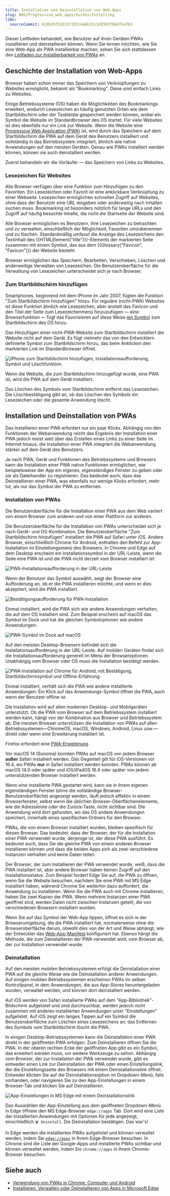 ```yaml
---
title: Installation und Deinstallation von Web-Apps
slug: Web/Progressive_web_apps/Guides/Installing
l10n:
  sourceCommit: 628b29f53d15f203c4a6b33c1d0303f864f6af63
---
```


Dieser Leitfaden behandelt, wie Benutzer auf ihren Geräten PWAs installieren und deinstallieren können. Wenn Sie lernen möchten, wie Sie eine Web-App als PWA installierbar machen, sehen Sie sich stattdessen den [Leitfaden zur Installierbarkeit von PWAs](/de/docs/Web/Progressive_web_apps/Guides/Making_PWAs_installable) an.

## Geschichte der Installation von Web-Apps

Browser haben schon immer das Speichern von Verknüpfungen zu Websites ermöglicht, bekannt als "Bookmarking". Diese sind einfach Links zu Websites.

Einige Betriebssysteme (OS) haben die Möglichkeiten des Bookmarkings erweitert, wodurch Lesezeichen an häufig genutzten Orten wie dem Startbildschirm oder der Taskleiste gespeichert werden können, wobei ein Symbol die Website im Standardbrowser des OS startet. Für viele Websites ist dies ebenfalls nur ein Link zur Website. Wenn die Website eine [Progressive Web Application (PWA)](/de/docs/Web/Progressive_web_apps) ist, wird durch das Speichern auf dem Startbildschirm die PWA auf dem Gerät des Benutzers installiert und vollständig in das Betriebssystem integriert, ähnlich wie native Anwendungen auf den meisten Geräten. Genau wie PWAs installiert werden können, können sie auch deinstalliert werden.

Zuerst behandeln wir die Vorläufer — das Speichern von Links zu Websites.

### Lesezeichen für Websites

Alle Browser verfügen über eine Funktion zum Hinzufügen zu den Favoriten. Ein Lesezeichen oder Favorit ist eine anklickbare Verknüpfung zu einer Webseite. Lesezeichen ermöglichen schnellen Zugriff auf Websites, ohne dass der Benutzer eine URL eingeben oder anderweitig nach Inhalten suchen muss. Bookmarking ist besonders nützlich für lange URLs und den Zugriff auf häufig besuchte Inhalte, die nicht die Startseite der Website sind.

Alle Browser ermöglichen es Benutzern, ihre Lesezeichen zu betrachten und zu verwalten, einschließlich der Möglichkeit, Favoriten umzubenennen und zu löschen. Standardmäßig umfasst die Anzeige des Lesezeichens den Textinhalt des {{HTMLElement("title")}}-Elements der markierten Seite zusammen mit einem Symbol, das aus dem {{Glossary("Favicon", "Favicon")}} der Website besteht.

Browser ermöglichen das Speichern, Bearbeiten, Verschieben, Löschen und anderweitige Verwalten von Lesezeichen. Die Benutzeroberfläche für die Verwaltung von Lesezeichen unterscheidet sich je nach Browser.

### Zum Startbildschirm hinzufügen

Smartphones, beginnend mit dem iPhone im Jahr 2007, fügten die Funktion "Zum Startbildschirm hinzufügen" hinzu. Für reguläre (nicht-PWA) Websites ist diese Funktion ähnlich wie Lesezeichen, aber anstatt das Favicon und den Titel der Seite zum Lesezeichenmenü hinzuzufügen — eine Browserfunktion — fügt das Favorisieren auf diese Weise [ein Symbol](/de/docs/Learn_web_development/Core/Structuring_content/Webpage_metadata#adding_custom_icons_to_your_site) zum Startbildschirm des OS hinzu.

Das Hinzufügen einer nicht-PWA-Website zum Startbildschirm installiert die Website nicht auf dem Gerät. Es fügt vielmehr das von den Entwicklern definierte Symbol zum Startbildschirm hinzu, das beim Anklicken den markierten Link im Standardbrowser öffnet.

![iPhone zum Startbildschirm hinzufügen, Installationsaufforderung, Symbol und Löschfunktion.](iphone_pwa.jpg)

Wenn die Website, die zum Startbildschirm hinzugefügt wurde, eine PWA ist, wird die PWA auf dem Gerät installiert.

Das Löschen des Symbols vom Startbildschirm entfernt das Lesezeichen. Die Löschbestätigung gibt an, ob das Löschen des Symbols ein Lesezeichen oder die gesamte Anwendung löscht.

## Installation und Deinstallation von PWAs

Das Installieren einer PWA erfordert nur ein paar Klicks. Abhängig von den Funktionen der Webanwendung reicht das Ergebnis der Installation einer PWA jedoch meist weit über das Erstellen eines Links zu einer Seite im Internet hinaus; die Installation einer PWA integriert die Webanwendung stärker auf dem Gerät des Benutzers.

Je nach PWA, Gerät und Funktionen des Betriebssystems und Browsers kann die Installation einer PWA native Funktionen ermöglichen, wie beispielsweise der App ein eigenes, eigenständiges Fenster zu geben oder sie als Dateihandler zu registrieren. Das bedeutet auch, dass das Deinstallieren einer PWA, was ebenfalls nur wenige Klicks erfordert, mehr tut, als nur das Symbol der PWA zu entfernen.

### Installation von PWAs

Die Benutzeroberfläche für die Installation einer PWA aus dem Web variiert von einem Browser zum anderen und von einer Plattform zur anderen.

Die Benutzeroberfläche für die Installation von PWAs unterscheidet sich je nach Gerät- und OS-Kombination. Die Benutzeroberfläche "Zum Startbildschirm hinzufügen" installiert die PWA auf Safari unter iOS. Andere Browser, einschließlich Chrome für Android, enthalten den Befehl zur App-Installation im Einstellungsmenü des Browsers. In Chrome und Edge auf dem Desktop erscheint ein Installationssymbol in der URL-Leiste, wenn die Seite eine PWA ist und die PWA nicht derzeit vom Browser installiert ist:

![PWA-Installationsaufforderung in der URL-Leiste](pwa-install.png)

Wenn der Benutzer das Symbol auswählt, zeigt der Browser eine Aufforderung an, ob er die PWA installieren möchte, und wenn er dies akzeptiert, wird die PWA installiert.

![Bestätigungsaufforderung für PWA-Installation](installconfirm.jpg)

Einmal installiert, wird die PWA sich wie andere Anwendungen verhalten, die auf dem OS installiert sind. Zum Beispiel erscheint auf macOS das Symbol im Dock und hat die gleichen Symboloptionen wie andere Anwendungen:

![PWA-Symbol im Dock auf macOS](dock.jpg)

Auf den meisten Desktop-Browsern befindet sich die Installationsaufforderung in der URL-Leiste. Auf mobilen Geräten findet sich die Installationsaufforderung generell im Menü der Browseroptionen. Unabhängig vom Browser oder OS muss die Installation bestätigt werden.

![PWA-Installation auf Chrome für Android, mit Bestätigung, Startbildschirmsymbol und Offline-Erfahrung.](android_pwa.jpg)

Einmal installiert, verhält sich die PWA wie andere installierte Anwendungen: Ein Klick auf das Anwendungs-Symbol öffnet die PWA, auch wenn der Benutzer offline ist.

Die Installation wird auf allen modernen Desktop- und Mobilgeräten unterstützt. Ob die PWA vom Browser auf dem Betriebssystem installiert werden kann, hängt von der Kombination aus Browser und Betriebssystem ab. Die meisten Browser unterstützen die Installation von PWAs auf allen Betriebssystemen—ChromeOS, macOS, Windows, Android, Linux usw.—direkt oder wenn eine Erweiterung installiert ist.

Firefox erfordert eine [PWA-Erweiterung](https://addons.mozilla.org/en-US/firefox/addon/pwas-for-firefox/).

Vor macOS 14 (Sonoma) konnten PWAs auf macOS von jedem Browser **außer** Safari installiert werden. Das Gegenteil gilt für iOS-Versionen vor 16.4, wo PWAs **nur** in Safari installiert werden konnten. PWAs können ab macOS 14.0 oder später und iOS/iPadOS 16.4 oder später von jedem unterstützenden Browser installiert werden.

Wenn eine installierte PWA gestartet wird, kann sie in ihrem eigenen eigenständigen Fenster (ohne die vollständige Browser-Benutzeroberfläche) angezeigt werden, läuft jedoch effektiv in einem Browserfenster, selbst wenn die üblichen Browser-Oberflächenelemente, wie die Adressleiste oder die Zurück-Taste, nicht sichtbar sind. Die Anwendung wird dort gefunden, wo das OS andere Anwendungen speichert, innerhalb eines spezifischen Ordners für den Browser.

PWAs, die von einem Browser installiert wurden, bleiben spezifisch für diesen Browser. Das bedeutet, dass der Browser, der für die Installation einer PWA verwendet wurde, derjenige ist, der diese PWA ausführt. Es bedeutet auch, dass Sie die gleiche PWA von einem anderen Browser installieren können und dass die beiden Apps sich als zwei verschiedene Instanzen verhalten und keine Daten teilen.

Der Browser, der zum Installieren der PWA verwendet wurde, weiß, dass die PWA installiert ist, aber andere Browser haben keinen Zugriff auf den Installationsstatus. Zum Beispiel fordert Edge Sie auf, die PWA zu öffnen, wenn Sie die Website besuchen, nachdem Sie eine PWA mit MS Edge installiert haben, während Chrome Sie weiterhin dazu auffordert, die Anwendung zu installieren. Wenn Sie die PWA auch mit Chrome installieren, haben Sie zwei Kopien der PWA. Wenn mehrere Instanzen einer PWA geöffnet sind, werden Daten nicht zwischen Instanzen geteilt, die von verschiedenen Browsern installiert wurden.

Wenn Sie auf das Symbol der Web-App tippen, öffnet es sich in der Browserumgebung, die die PWA installiert hat, normalerweise ohne die Browseroberfläche darum, obwohl dies von der Art und Weise abhängt, wie der Entwickler das [Web-App-Manifest](/de/docs/Web/Progressive_web_apps/Manifest) konfiguriert hat. Ebenso hängt die Methode, die zum Deinstallieren der PWA verwendet wird, vom Browser ab, der zur Installation verwendet wurde.

### Deinstallation

Auf den meisten mobilen Betriebssystemen erfolgt die Deinstallation einer PWA auf die gleiche Weise wie die Deinstallation anderer Anwendungen. Auf einigen mobilen Betriebssystemen erscheinen PWAs im selben Kontrollpanel, in dem Anwendungen, die aus App-Stores heruntergeladen wurden, verwaltet werden, und können dort deinstalliert werden.

Auf iOS werden von Safari installierte PWAs auf dem "App-Bibliothek"-Bildschirm aufgelistet und sind durchsuchbar, werden jedoch nicht zusammen mit anderen installierten Anwendungen unter "Einstellungen" aufgelistet. Auf iOS zeigt ein langes Tippen auf ein Symbol die Benutzeroberfläche zum Löschen eines Lesezeichens an; das Entfernen des Symbols vom Startbildschirm löscht die PWA.

In einigen Desktop-Betriebssystemen kann die Deinstallation einer PWA direkt in der geöffneten PWA erfolgen. Zum Deinstallieren öffnen Sie die PWA. In der oberen rechten Ecke der geöffneten App gibt es ein Symbol, das erweitert werden muss, um weitere Werkzeuge zu sehen. Abhängig vom Browser, der zur Installation der PWA verwendet wurde, gibt es entweder einen Link zur Deinstallation der PWA oder einen Einstellungslink, der die Einstellungsseite des Browsers mit einem Deinstallationslink öffnet. Entweder klicken Sie auf die Deinstallationsoption im Dropdown-Menü, falls vorhanden, oder navigieren Sie zu den App-Einstellungen in einem Browser-Tab und klicken Sie auf Deinstallieren.

![App-Einstellungen in MS Edge mit einem Deinstallationslink](remove.jpg)

Das Auswählen der App-Einstellung aus dem geöffneten Dropdown-Menü in Edge öffnete den MS Edge-Browser `edge://apps` Tab. Dort wird eine Liste der installierten Anwendungen mit Optionen für jede angezeigt, einschließlich `🗑️ Uninstall`. Die Deinstallation bestätigen. Das war's!

In Edge werden die installierten PWAs aufgelistet und können verwaltet werden, indem Sie [`edge://apps`](https://blogs.windows.com/msedgedev/2022/05/18/find-and-manage-your-installed-apps-and-sites/) in Ihrem Edge-Browser besuchen. In Chrome sind die Liste der Google-Apps und installierte PWAs sichtbar und können verwaltet werden, indem Sie `chrome://apps` in Ihrem Chrome-Browser besuchen.

## Siehe auch

- [Verwendung von PWAs in Chrome: Computer und Android](https://support.google.com/chrome/answer/9658361)
- [Installieren, Verwalten oder Deinstallieren von Apps in Microsoft Edge](https://support.microsoft.com/en-us/topic/install-manage-or-uninstall-apps-in-microsoft-edge-0c156575-a94a-45e4-a54f-3a84846f6113)
